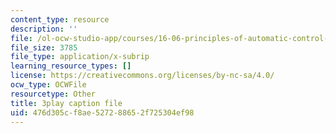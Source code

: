 ```yaml
---
content_type: resource
description: ''
file: /ol-ocw-studio-app/courses/16-06-principles-of-automatic-control-fall-2012/476d305cf8ae527288652f725304ef98_ubhxIM51UPU.vtt
file_size: 3785
file_type: application/x-subrip
learning_resource_types: []
license: https://creativecommons.org/licenses/by-nc-sa/4.0/
ocw_type: OCWFile
resourcetype: Other
title: 3play caption file
uid: 476d305c-f8ae-5272-8865-2f725304ef98
---
```

